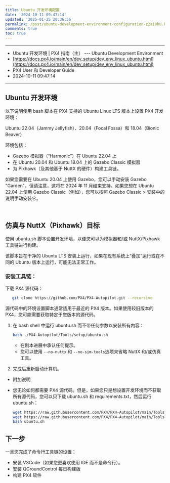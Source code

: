 ```yaml
---
title: Ubuntu 开发环境配置
date: '2024-10-11 09:47:14'
updated: '2025-01-25 20:36:56'
permalink: /post/ubuntu-development-environment-configuration-z2ai0hu.html
comments: true
toc: true
---
```



---

* Ubuntu 开发环境 | PX4 指南（主） --- Ubuntu Development Environment
* [https://docs.px4.io/main/en/dev_setup/dev_env_linux_ubuntu.html](https://docs.px4.io/main/en/dev_setup/dev_env_linux_ubuntu.html)
* PX4 User 和 Developer Guide
* 2024-10-11 09:47:14

---

## Ubuntu 开发环境

以下说明使用 bash 脚本在 PX4 支持的 Ubuntu Linux LTS 版本上设置 PX4 开发环境：

Ubuntu 22.04（Jammy Jellyfish）、20.04（Focal Fossa）和 18.04（Bionic Beaver）

环境包括：

* Gazebo 模拟器（“Harmonic”）在 Ubuntu 22.04 上
* 在 Ubuntu 20.04 和 Ubuntu 18.04 上的 Gazebo Classic 模拟器
* 为 Pixhawk（及其他基于 NuttX 的硬件）构建工具链。

如果您需要在 Ubuntu 20.04 上使用 Gazebo，您可以手动安装 Gazebo "Garden"，但请注意，这将在 2024 年 11 月结束支持。如果您想在 Ubuntu 22.04 上使用 Gazebo Classic（例如），您可以按照 Gazebo Classic \> 安装中的说明手动安装它。

‍

## 仿真与 NuttX（Pixhawk）目标

使用 ubuntu.sh 脚本设置开发环境，以便您可以为模拟器和/或 NuttX/Pixhawk 工具链进行构建。

该脚本旨在干净的 Ubuntu LTS 安装上运行，如果在现有系统上“叠加”运行或在不同的 Ubuntu 版本上运行，可能无法正常工作。

### 安装工具链：

下载 PX4 源代码：  

```sh
   git clone https://github.com/PX4/PX4-Autopilot.git --recursive
```

源代码中的环境设置脚本通常适用于最近的 PX4 版本。如果使用较旧版本的 PX4，您可能需要获取特定于您版本的源代码。

1. 在 bash shell 中运行 ubuntu.sh 而不带任何参数以安装所有内容：  

    ```sh
    bash ./PX4-Autopilot/Tools/setup/ubuntu.sh
    ```

    * 在剧本进展中承认任何提示。
    * 您可以使用 `--no-nuttx`​ 和 `--no-sim-tools`​ 选项来省略 NuttX 和/或仿真工具。
2. 完成后重新启动计算机。

* 附加说明
* 您无论如何都需要 PX4 源代码。但是，如果您只是想设置开发环境而不获取所有源代码，您可以只下载 ubuntu.sh 和 requirements.txt，然后运行 ubuntu.sh：  

  ```sh
  wget https://raw.githubusercontent.com/PX4/PX4-Autopilot/main/Tools/setup/ubuntu.sh
  wget https://raw.githubusercontent.com/PX4/PX4-Autopilot/main/Tools/setup/requirements.txt
  bash ubuntu.sh
  ```

## 下一步

一旦您完成了命令行工具链的设置：

* 安装 VSCode（如果您更喜欢使用 IDE 而不是命令行）。
* 安装 QGroundControl 每日构建版
* 构建 PX4 软件
